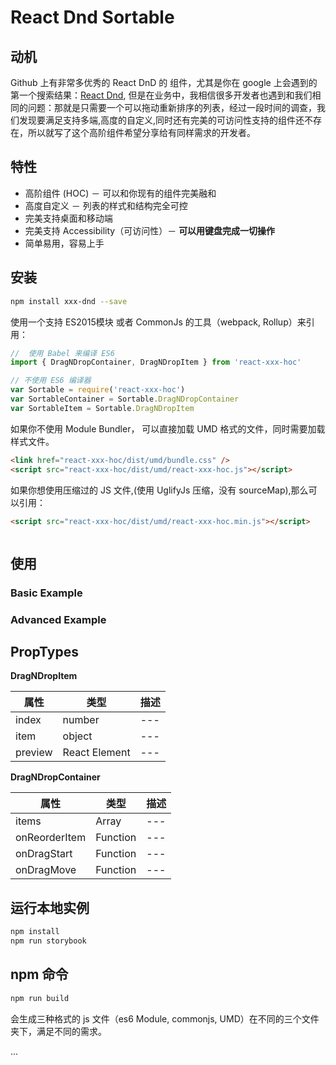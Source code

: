 # React Dnd Sortable

## 动机

Github 上有非常多优秀的 React DnD 的 组件，尤其是你在 google 上会遇到的第一个搜索结果：[React Dnd](https://github.com/react-dnd/react-dnd), 但是在业务中，我相信很多开发者也遇到和我们相同的问题：那就是只需要一个可以拖动重新排序的列表，经过一段时间的调查，我们发现要满足支持多端,高度的自定义,同时还有完美的可访问性支持的组件还不存在，所以就写了这个高阶组件希望分享给有同样需求的开发者。

## 特性

* 高阶组件 (HOC) － 可以和你现有的组件完美融和
* 高度自定义 － 列表的样式和结构完全可控
* 完美支持桌面和移动端
* 完美支持 Accessibility（可访问性）－  **可以用键盘完成一切操作**
* 简单易用，容易上手

## 安装

```bash
npm install xxx-dnd --save
```
使用一个支持 ES2015模块 或者 CommonJs 的工具（webpack, Rollup）来引用：

```javascript
//  使用 Babel 来编译 ES6
import { DragNDropContainer, DragNDropItem } from 'react-xxx-hoc'

// 不使用 ES6 编译器
var Sortable = require('react-xxx-hoc')
var SortableContainer = Sortable.DragNDropContainer
var SortableItem = Sortable.DragNDropItem
```

如果你不使用 Module Bundler， 可以直接加载 UMD 格式的文件，同时需要加载样式文件。

```html
<link href="react-xxx-hoc/dist/umd/bundle.css" />
<script src="react-xxx-hoc/dist/umd/react-xxx-hoc.js"></script>
```
如果你想使用压缩过的 JS 文件,(使用 UglifyJs 压缩，没有 sourceMap),那么可以引用：
```html
<script src="react-xxx-hoc/dist/umd/react-xxx-hoc.min.js"></script>
```

```javascript

```
## 使用

### Basic Example

### Advanced Example


## PropTypes

**DragNDropItem**


 属性 | 类型 | 描述
 --- | --- | ---
 index | number | ---
 item | object | ---
 preview | React Element | ---


**DragNDropContainer**


 属性 | 类型 | 描述
 --- | --- | ---
 items | Array | ---
 onReorderItem | Function | ---
 onDragStart | Function | ---
 onDragMove | Function | ---

## 运行本地实例

```bash
npm install
npm run storybook
```

##  npm 命令

```bash
npm run build
```

会生成三种格式的 js 文件（es6 Module, commonjs, UMD）在不同的三个文件夹下，满足不同的需求。

...
